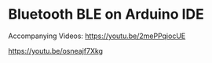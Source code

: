 # Bluetooth BLE on Arduino IDE

Accompanying Videos: 
https://youtu.be/2mePPqiocUE

https://youtu.be/osneajf7Xkg
